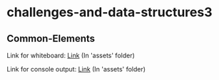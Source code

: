 # challenges-and-data-structures3

## Common-Elements
Link for whiteboard:
[Link](./assets/Reverse-Words.jpg) (In 'assets' folder)

Link for console output:
[Link](./assets/consol-cc6B.PNG) (In 'assets' folder)
